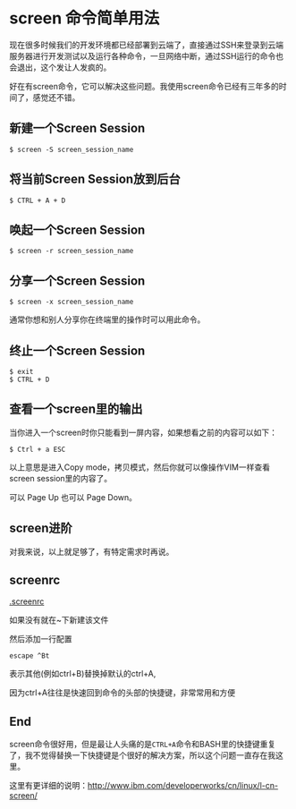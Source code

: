 # screen 命令简单用法

现在很多时候我们的开发环境都已经部署到云端了，直接通过SSH来登录到云端服务器进行开发测试以及运行各种命令，一旦网络中断，通过SSH运行的命令也会退出，这个发让人发疯的。

好在有screen命令，它可以解决这些问题。我使用screen命令已经有三年多的时间了，感觉还不错。

## 新建一个Screen Session

```
$ screen -S screen_session_name

```

## 将当前Screen Session放到后台

```
$ CTRL + A + D

```

## 唤起一个Screen Session

```
$ screen -r screen_session_name

```

## 分享一个Screen Session

```
$ screen -x screen_session_name

```

通常你想和别人分享你在终端里的操作时可以用此命令。

## 终止一个Screen Session

```
$ exit
$ CTRL + D

```

## 查看一个screen里的输出

当你进入一个screen时你只能看到一屏内容，如果想看之前的内容可以如下：

```
$ Ctrl + a ESC

```

以上意思是进入Copy mode，拷贝模式，然后你就可以像操作VIM一样查看screen session里的内容了。

可以 Page Up 也可以 Page Down。

## screen进阶

对我来说，以上就足够了，有特定需求时再说。

## screenrc

[.screenrc](https://github.com/chenzhiwei/linux/blob/master/screen/.screenrc)

如果没有就在~下新建该文件

然后添加一行配置

```
escape ^Bt

```

表示其他(例如ctrl+B)替换掉默认的ctrl+A,

因为ctrl+A往往是快速回到命令的头部的快捷键，非常常用和方便

## End

screen命令很好用，但是最让人头痛的是`CTRL+A`命令和BASH里的快捷键重复了，我不觉得替换一下快捷键是个很好的解决方案，所以这个问题一直存在我这里。

这里有更详细的说明：<http://www.ibm.com/developerworks/cn/linux/l-cn-screen/>